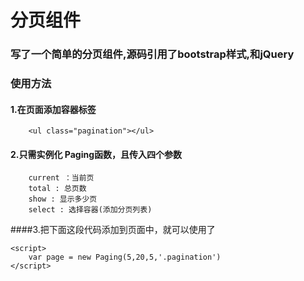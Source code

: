 # 分页组件
### 写了一个简单的分页组件,源码引用了bootstrap样式,和jQuery
### 使用方法

#### 1.在页面添加容器标签

		<ul class="pagination"></ul>

#### 2.只需实例化 Paging函数，且传入四个参数
		current ：当前页
		total : 总页数
		show : 显示多少页
		select : 选择容器(添加分页列表)

####3.把下面这段代码添加到页面中，就可以使用了

	<script>
		var page = new Paging(5,20,5,'.pagination')
	</script>
	

	 
